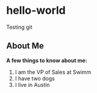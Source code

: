 # hello-world
Testing git
## About Me
**A few things to know about me:**
1. I am the VP of Sales at Swimm
2. I have two dogs
3. I live in Austin

